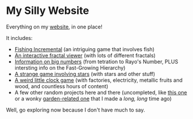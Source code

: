# My Silly Website
Everything on my [website](https://plasma4.github.io/my-site/), in one place!

It includes:
* [Fishing Incremental](https://plasma4.github.io/my-site/fishing.html) (an intriguing game that involves fish)
* [An interactive fractal viewer](https://plasma4.github.io/my-site/fractal.html) (with lots of different fractals)
* [Information on big numbers](https://plasma4.github.io/my-site/numbers.html) (from tetration to Rayo's Number, PLUS intersting info on the Fast-Growing Hierarchy)
* [A strange game involving stars](https://plasma4.github.io/my-site/planet.html) (with stars and other stuff)
* [A weird little clock game](https://plasma4.github.io/my-site/clocks.html) (with factories, electricity, metallic fruits and wood, and countless hours of content)
* A few other random projects here and there (uncompleted, like [this one](https://plasma4.github.io/my-site/power.html) or a wonky [garden-related one](https://plasma4.github.io/my-site/garden.html) that I made a *long, long* time ago)

Well, go exploring now because I don't have much to say.
